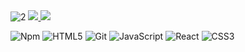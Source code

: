 <img src="https://i.ibb.co/2M984yL/2.png" alt="2" border="0" />

<a href="https://www.linkedin.com/in/leonardo-lindroth/" target="_blank">
  <img src="https://img.shields.io/badge/-LinkedIn-CDCDCD?style=flat&logo=linkedin&logoColor=black">
</a>

<a href="mailto:leolindroth14@gmail.com" target="_blank">
  <img src="https://img.shields.io/badge/-Gmail-CDCDCD?style=flat&logo=gmail&logoColor=black">
</a>
  
<br>

![Npm](https://img.shields.io/badge/-NPM-CB3837?style=flat&logo=npm&logoColor=white)
![HTML5](https://img.shields.io/badge/-HTML5-E34F26?style=flat&logo=html5&logoColor=white)
![Git](https://img.shields.io/badge/-Git-F05032?style=flat&logo=git&logoColor=white)
![JavaScript](https://img.shields.io/badge/-JavaScript-F7DF1E?style=flat&logo=javascript&logoColor=black)
![React](https://img.shields.io/badge/-React-52b7d3?style=flat&logo=react&logoColor=white)
![CSS3](https://img.shields.io/badge/-CSS3-1572B6?style=flat&logo=css3)
